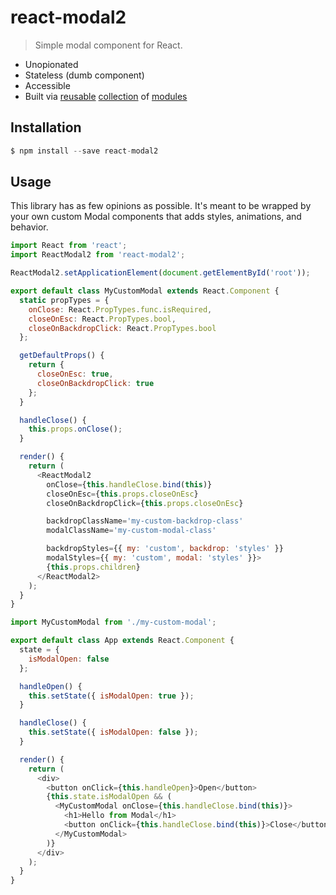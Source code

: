 # react-modal2

> Simple modal component for React. 

- Unopionated
- Stateless (dumb component)
- Accessible
- Built via [reusable](https://github.com/thejameskyle/react-gateway) [collection](https://github.com/thejameskyle/a11y-focus-scope) of [modules](https://github.com/thejameskyle/a11y-focus-store)

## Installation

```js
$ npm install --save react-modal2
```

## Usage

This library has as few opinions as possible. It's meant to be wrapped by your
own custom Modal components that adds styles, animations, and behavior.

```js
import React from 'react';
import ReactModal2 from 'react-modal2';

ReactModal2.setApplicationElement(document.getElementById('root'));

export default class MyCustomModal extends React.Component {
  static propTypes = {
    onClose: React.PropTypes.func.isRequired,
    closeOnEsc: React.PropTypes.bool,
    closeOnBackdropClick: React.PropTypes.bool
  };

  getDefaultProps() {
    return {
      closeOnEsc: true,
      closeOnBackdropClick: true
    };
  }

  handleClose() {
    this.props.onClose();
  }

  render() {
    return (
      <ReactModal2
        onClose={this.handleClose.bind(this)}
        closeOnEsc={this.props.closeOnEsc}
        closeOnBackdropClick={this.props.closeOnEsc}

        backdropClassName='my-custom-backdrop-class'
        modalClassName='my-custom-modal-class'

        backdropStyles={{ my: 'custom', backdrop: 'styles' }}
        modalStyles={{ my: 'custom', modal: 'styles' }}>
        {this.props.children}
      </ReactModal2>
    );
  }
}
```

```js
import MyCustomModal from './my-custom-modal';

export default class App extends React.Component {
  state = {
    isModalOpen: false
  };

  handleOpen() {
    this.setState({ isModalOpen: true });
  }

  handleClose() {
    this.setState({ isModalOpen: false });
  }

  render() {
    return (
      <div>
        <button onClick={this.handleOpen}>Open</button>
        {this.state.isModalOpen && (
          <MyCustomModal onClose={this.handleClose.bind(this)}>
            <h1>Hello from Modal</h1>
            <button onClick={this.handleClose.bind(this)}>Close</button>
          </MyCustomModal>
        )}
      </div>
    );
  }
}
```

